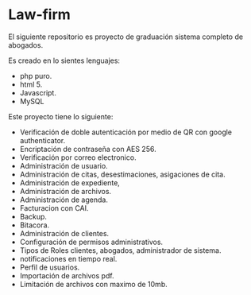 # Law-firm

El siguiente repositorio es proyecto de graduación sistema completo de abogados.

Es creado en lo sientes lenguajes:
- php puro.
- html 5.
- Javascript.
- MySQL

Este proyecto tiene lo siguiente:
- Verificación de doble autenticación por medio de QR con google authenticator.
- Encriptación de contraseña con AES 256.
- Verificación por correo electronico.
- Administración de usuario.
- Administración de citas, desestimaciones, asigaciones de cita.
- Administración de expediente, 
- Administración de archivos.
- Administración de agenda.
- Facturacion con CAI.
- Backup.
- Bitacora.
- Administración de clientes.
- Configuración de permisos administrativos.
- Tipos de Roles clientes, abogados, administrador de sistema.
- notificaciones en tiempo real.
- Perfil de usuarios.
- Importación de archivos pdf.
- Limitación de archivos con maximo de 10mb.

